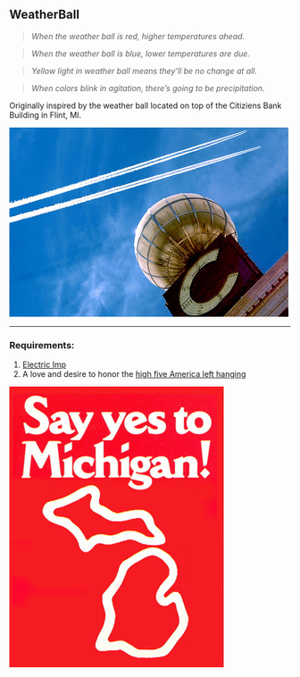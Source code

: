 
## WeatherBall

> _When the weather ball is red, higher temperatures ahead._

> _When the weather ball is blue, lower temperatures are due._

>_Yellow light in weather ball means they’ll be no change at all._

>_When colors blink in agitation, there’s going to be precipitation._

Originally inspired by the weather ball located on top of the Citiziens Bank Building in Flint, MI.

![day](/images/WB_day.JPG)

***

### Requirements:
1. [Electric Imp](https://electricimp.com/)
1. A love and desire to honor the [high five America left hanging](https://en.wikipedia.org/wiki/Michigan)

![Yes Michigan](/images/say_yes.jpg)
